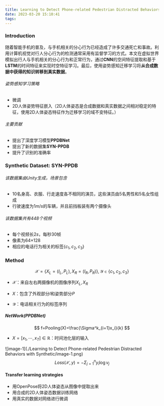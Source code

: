 ```yaml
---
title: Learning to Detect Phone-related Pedestrian Distracted Behaviors with Synthetic
date: 2023-03-20 15:10:41
tags:
---
```


### Introduction

随着智能手机的普及，与手机相关的分心行为已经造成了许多交通死亡和事故。利用计算机视觉对行人分心行为的检测通常采用有监督学习的方式。本文在虚拟世界模拟出行人与手机相关的分心行为和正常行为，通过**CNN**的空间特征提取和基于**LSTM**的时间特征来实现时空特征学习。最后，使用姿势感知迁移学习将**从合成数据中获得的知识转移到真实数据**。

###### 姿势感知学习策略

- 微调
- 2D人体姿势特征嵌入（2D人体姿态是合成数据和真实数据之间相对稳定的特征，使用2D人体姿态特征作为迁移学习的域不变特征。）

###### 主要贡献

- 提出了深度学习模型**PPDBNet**
- 提出了新的数据集**SYN-PPDB**
- 提升了识别的准确率

### Synthetic Dataset: SYN-PPDB

###### 该数据集由Unity生成，场景包含

- 10名身高、衣服、行走速度各不相同的演员，这些演员由5名男性和5名女性组成
- 行驶速度为$1m/s$的车辆，并且前挡板装有两个摄像头

###### 该数据集共有448个视频

- 每个视频长$2s$，每秒30帧
- 像素为64$×$128
- 相应的电话行为相关的标签$\{c_1, c_2, c_3\}$

### Method

$$
\mathcal{X} = \{X_L=(I_L, P_L),X_R=(I_R,P_R)\},\mathcal{Y}\in\{c_1,c_2,c_3\}
$$

- $\mathcal{X}$：来自左右两摄像机的图像序列$X_L,X_R$

- $X$：包含了外观部分$I$和姿势部分$P$
- $\mathcal{Y}$：电话相关行为的标签序列

##### NetWork(PPDBNet)

$$
f=Pooling(X)=\frac{\Sigma^k_{i=1}x_i}{k}
$$

- $X = [x_1,\cdots,x_T]\in\mathbb{R}$：时间池化层的输入

![image-1](./Learning to Detect Phone-related Pedestrian Distracted Behaviors with Synthetic/image-1.png)
$$
Loss(\mathcal{X}, y) = -\Sigma^{n}_{j=1}y_i\log{v_j}
$$

#### Transfer learning strategies

- 用OpenPose将2D人体姿态从图像中提取出来
- 用合成的2D人体姿态数据训练网络
- 用真实的数据对网络进行微调
